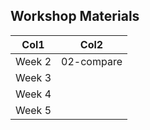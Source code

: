 ## Workshop Materials


| Col1 | Col2 |
|------|------|
| Week 2 | 02-compare |
| Week 3 |      |
| Week 4 |      |
| Week 5 |      |